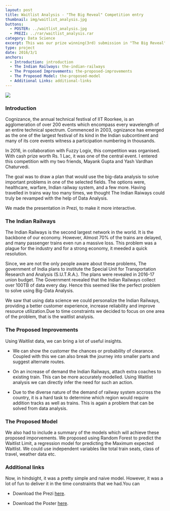```yaml
---
layout: post
title: Waitlist Analysis - "The Big Reveal" Competition entry
thumbnail: img/waitlist_analysis.jpg
buttons:
  - POSTER: ../waitlist_analysis.jpg
  - PREZI: ../rar/waitlist_analysis.rar
category: Data Science
excerpt: This was our prize winning(3rd) submission in "The Big Reveal", a competition organised by Fuzzy Logix, in Congizance'16.
type: project
date: 2016/3/1
anchors:
  - Introduction: introduction
  - The Indian Railways: the-indian-railways
  - The Proposed Improvements: the-proposed-improvements
  - The Proposed Model: the-proposed-model
  - Additional Links: additional-links
---
```

<img src ="../../img/waitlist_analysis.png" style="margin-left:auto;margin-right:auto;" />

### Introduction

Cognizance, the annual technical festival of IIT Roorkee, is an agglomeration of over 200
events which encompass every wavelength of an entire technical spectrum. Commenced in 2003,
ognizance has emerged as the one of the largest festival of its kind in the Indian subcontinent
and many of its core events witness a participation numbering in thousands.

In 2016, in collaboration with Fuzzy Logix, this competition was organised. With cash prize worth
 Rs. 1 Lac, it was one of the central event. I entered this competition with my two friends,
 Mayank Gupta and Yash Vardhan Chaturvedi.

The goal was to draw a plan that would use the big-data analysis to solve important problems
in one of the selected fields. The options were, healthcare, warfare, Indian railway system, and
a few more. Having travelled in trains way too many times, we thought The Indian Raiways could truly
be revamped with the help of Data Analysis.

We made the presentation in Prezi, to make it more interactive.

### The Indian Railways

The Indian Railways is the second largest network in the world. It is the backbone of our economy.
However, Almost 70% of the trains are delayed, and many passenger trains even run a massive loss. This
problem was a plague for the industry and for a strong economy, it meeded a quick resolution.

Since, we are not the only people aware about these problems, The government of India plans to institute
the Special Unit for Transportation Research and Analysis (S.U.T.R.A.). The plans were revealed in 2016-17
union budget. The Government revealed that the Indian Railways collect over 100TB of data every day.
Hence this seemed like the perfect problem to solve using Big-Data Analysis.

We saw that using data science we could personalize the Indian Railways, providing a better customer
experience, increase reliability and improve resource utilization.Due to time constraints we decided
to focus on one area of the problem, that is the waitlist analysis.

### The Proposed Improvements

Using Waitlist data, we can bring a lot of useful insights.

* We can show the customer the chances or probability of clearance. Coupled with this we can also break the journey into
smaller parts and suggest alternate routes.

* On an increase of demand the Indian Railways, attach extra coaches to existing train. This can be more
accurately modelled. Using Waitlist analysis we can directly infer the need for such an action.

* Due to the diverse nature of the demand of railway system accross the country, it is a hard task to determine
which region would require addition tracks as well as trains. This is again a problem that can be solved from data analysis.

### The Proposed Model

We also had to include a summary of the models which will achieve these proposed imporvements.
We proposed using Random Forest to predict the Waitlist Limit, a regression model for predicting the
Maximum expected Waitlist. We could use independent variables like total train seats, class of travel,
weather data etc.

### Additional links

Now, in hindsight, it was a pretty simple and naive model. However, it was a lot of fun to deliver it
in the time constraints that we had.You can

* Download the Prezi [here](../../rar/waitlist_analysis.rar).

* Download the Poster [here](../../waitlist_analysis.jpg).
